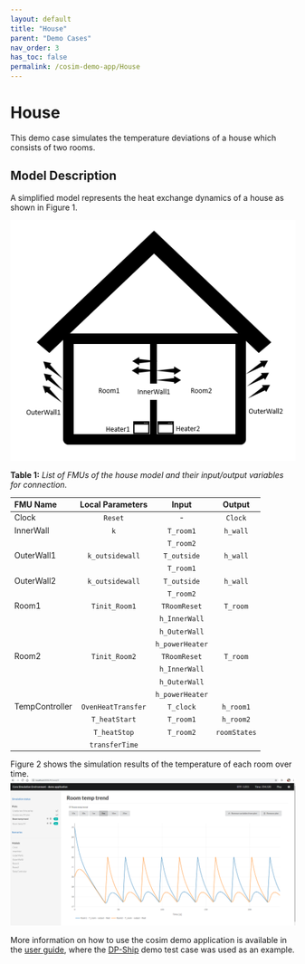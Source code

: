 ```yaml
---
layout: default
title: "House"
parent: "Demo Cases"
nav_order: 3
has_toc: false
permalink: /cosim-demo-app/House
---
```


# House

This demo case simulates the temperature deviations of a house which consists of two rooms.  

## Model Description
A simplified model represents the heat exchange dynamics of a house as shown in Figure 1.  

![foo](/assets/img/HouseFig1.png "Fig.1 A simplified house model")

**Table 1:** *List of FMUs of the house model and their input/output variables for connection.*

| FMU Name      | Local Parameters    | Input      | Output        |
| :---          |:---:                | :---:      | :---:         |
| Clock         | `Reset`               | -          | `Clock`      |
| InnerWall     |`k`            | `T_room1`    | `h_wall`        |
|     |           |  `T_room2`     |       |
| OuterWall1     |   `k_outsidewall`       | `T_outside`     | `h_wall`        |
|        |         | `T_room1`       |       |
| OuterWall2     |   `k_outsidewall`       | `T_outside`    | `h_wall`        |
|        |         | `T_room2`       |       |
| Room1    |   `Tinit_Room1`     | `TRoomReset`    | `T_room`       |
|        |         | `h_InnerWall`     |       |
|        |         |`h_OuterWall`    |       |
|        |         | `h_powerHeater`    |       |
| Room2    |   `Tinit_Room2`     | `TRoomReset`    | `T_room`       |
|        |         | `h_InnerWall`     |       |
|        |         | `h_OuterWall`    |       |
|        |         | `h_powerHeater`    |       |
| TempController    |   `OvenHeatTransfer`     | `T_clock`    |`h_room1`      |
|        |    `T_heatStart`     | `T_room1`     |    `h_room2`   |
|        |    `T_heatStop`     | `T_room2`    |    `roomStates`   |
|        |    `transferTime`     |    |       |

Figure 2 shows the simulation results of the temperature of each room over time.
![foo](/assets/img/HouseFig3.png "Simulation results of Room1 and Room2 temperature")

More information on how to use the cosim demo application is available in the [user guide](./user-guide), where the [DP-Ship](./DPShip) demo test case was used as an example.